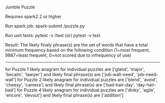 Jumble Puzzle

Requires spark2.2 or higher

Run spark job:
  spark-submit <path>/puzzle.py

Run unit tests:
  pytest -v <path>/test (or) pytest -v test

Result:
  The likely finaly phrase(s) are the set of words that have a total minimum frequency based on the following condition
    (1=most   frequent,   9887=least   frequent,   0=not   scored   due   to infrequency  of use)

----------
  for Puzzle 1 likely anagram for individual puzzles are ['gland', 'major', 'becalm', 'lawyer'] and likely final phrase(s) are ['job-wall-need', 'job-need-wall']
  for Puzzle 2 likely anagram for individual puzzles are ['blend', 'avoid', 'cheesy', 'camera'] and likely final phrase(s) are ['bad-hair-day', 'day-hair-bad']
  for Puzzle 4 likely anagram for individual puzzles are ['dinky', 'agile', 'encore', 'devout'] and likely final phrase(s) are ['addition']
